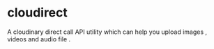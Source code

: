 # cloudirect
A cloudinary direct call API utility which can help you upload images , videos and audio file .
